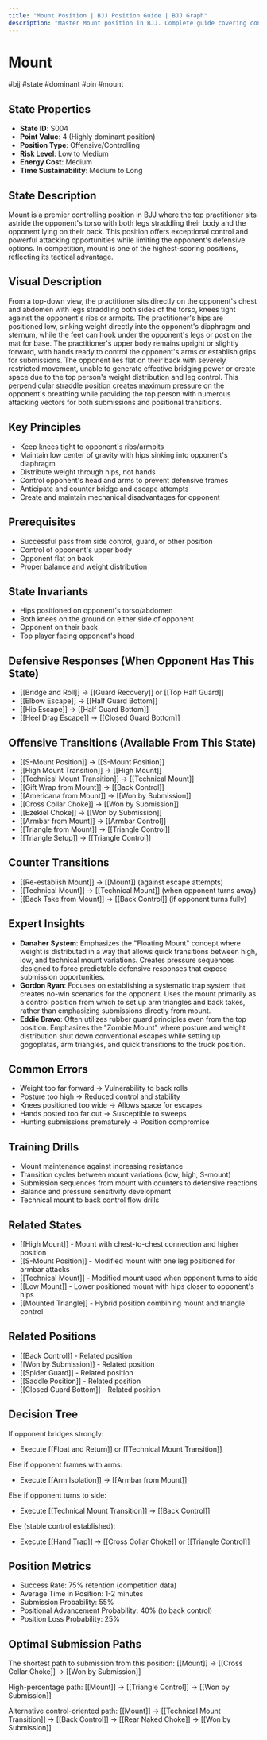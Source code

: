 ```yaml
---
title: "Mount Position | BJJ Position Guide | BJJ Graph"
description: "Master Mount position in BJJ. Complete guide covering control, submissions, and transitions. Dominant 4-point position with 75% retention rate and 55% submission probability."
---
```




<!-- Schema Markup for SEO -->
<script type="application/ld+json">
{
  "@context": "https://schema.org",
  "@type": "HowTo",
  "name": "How to Use Mount Position in BJJ",
  "description": "Complete guide to executing techniques and transitions from Mount Position.",
  "step": [
    {
      "@type": "HowToStep",
      "name": "Execute S-Mount Transition",
      "text": "From this position, execute S-Mount Transition to transition to S-Mount.",
      "position": 1
    },
    {
      "@type": "HowToStep",
      "name": "Execute High Mount Transition",
      "text": "From this position, execute High Mount Transition to transition to High Mount.",
      "position": 2
    },
    {
      "@type": "HowToStep",
      "name": "Execute Technical Mount Transition",
      "text": "From this position, execute Technical Mount Transition to transition to Technical Mount.",
      "position": 3
    },
    {
      "@type": "HowToStep",
      "name": "Execute Gift Wrap from Mount",
      "text": "From this position, execute Gift Wrap from Mount to transition to Back Control.",
      "position": 4
    },
    {
      "@type": "HowToStep",
      "name": "Execute Americana from Mount",
      "text": "From this position, execute Americana from Mount to transition to Won by Submission.",
      "position": 5
    },
    {
      "@type": "HowToStep",
      "name": "Execute Cross Collar Choke",
      "text": "From this position, execute Cross Collar Choke to transition to Won by Submission.",
      "position": 6
    }
  ],
  "tool": [
    "BJJ Gi or No-Gi attire",
    "Training partner",
    "Mat space"
  ],
  "totalTime": "PT5M"
}
</script>
<script type="application/ld+json">
{
  "@context": "https://schema.org",
  "@type": "BreadcrumbList",
  "itemListElement": [
    {
      "@type": "ListItem",
      "position": 1,
      "name": "Home",
      "item": "https://bjjgraph.com/"
    },
    {
      "@type": "ListItem",
      "position": 2,
      "name": "Positions",
      "item": "https://bjjgraph.com/positions/"
    },
    {
      "@type": "ListItem",
      "position": 3,
      "name": "Mount Position",
      "item": "https://bjjgraph.com/positions/mount"
    }
  ]
}
</script>



<script type="application/ld+json">
{
  "@context": "https://schema.org",
  "@type": "WebPage",
  "name": "Mount Position",
  "description": "Master Mount position in BJJ. Complete guide covering control, submissions, and transitions. Dominant 4-point position with 75% retention rate and 55% submission probability.",
  "url": "https://bjjgraph.com/positions/mount",
  "isPartOf": {
    "@type": "WebSite",
    "name": "BJJ Graph",
    "url": "https://bjjgraph.com"
  }
}
</script>

# Mount
#bjj #state #dominant #pin #mount

## State Properties
- **State ID**: S004
- **Point Value**: 4 (Highly dominant position)
- **Position Type**: Offensive/Controlling
- **Risk Level**: Low to Medium
- **Energy Cost**: Medium
- **Time Sustainability**: Medium to Long

## State Description
Mount is a premier controlling position in BJJ where the top practitioner sits astride the opponent's torso with both legs straddling their body and the opponent lying on their back. This position offers exceptional control and powerful attacking opportunities while limiting the opponent's defensive options. In competition, mount is one of the highest-scoring positions, reflecting its tactical advantage.

## Visual Description

From a top-down view, the practitioner sits directly on the opponent's chest and abdomen with legs straddling both sides of the torso, knees tight against the opponent's ribs or armpits. The practitioner's hips are positioned low, sinking weight directly into the opponent's diaphragm and sternum, while the feet can hook under the opponent's legs or post on the mat for base. The practitioner's upper body remains upright or slightly forward, with hands ready to control the opponent's arms or establish grips for submissions. The opponent lies flat on their back with severely restricted movement, unable to generate effective bridging power or create space due to the top person's weight distribution and leg control. This perpendicular straddle position creates maximum pressure on the opponent's breathing while providing the top person with numerous attacking vectors for both submissions and positional transitions.

## Key Principles
- Keep knees tight to opponent's ribs/armpits
- Maintain low center of gravity with hips sinking into opponent's diaphragm
- Distribute weight through hips, not hands
- Control opponent's head and arms to prevent defensive frames
- Anticipate and counter bridge and escape attempts
- Create and maintain mechanical disadvantages for opponent

## Prerequisites
- Successful pass from side control, guard, or other position
- Control of opponent's upper body
- Opponent flat on back
- Proper balance and weight distribution

## State Invariants
- Hips positioned on opponent's torso/abdomen
- Both knees on the ground on either side of opponent
- Opponent on their back
- Top player facing opponent's head

## Defensive Responses (When Opponent Has This State)
- [[Bridge and Roll]] → [[Guard Recovery]] or [[Top Half Guard]]
- [[Elbow Escape]] → [[Half Guard Bottom]]
- [[Hip Escape]] → [[Half Guard Bottom]]
- [[Heel Drag Escape]] → [[Closed Guard Bottom]]

## Offensive Transitions (Available From This State)
- [[S-Mount Position]] → [[S-Mount Position]]
- [[High Mount Transition]] → [[High Mount]]
- [[Technical Mount Transition]] → [[Technical Mount]]
- [[Gift Wrap from Mount]] → [[Back Control]]
- [[Americana from Mount]] → [[Won by Submission]]
- [[Cross Collar Choke]] → [[Won by Submission]]
- [[Ezekiel Choke]] → [[Won by Submission]]
- [[Armbar from Mount]] → [[Armbar Control]]
- [[Triangle from Mount]] → [[Triangle Control]]
- [[Triangle Setup]] → [[Triangle Control]]

## Counter Transitions
- [[Re-establish Mount]] → [[Mount]] (against escape attempts)
- [[Technical Mount]] → [[Technical Mount]] (when opponent turns away)
- [[Back Take from Mount]] → [[Back Control]] (if opponent turns fully)

## Expert Insights
- **Danaher System**: Emphasizes the "Floating Mount" concept where weight is distributed in a way that allows quick transitions between high, low, and technical mount variations. Creates pressure sequences designed to force predictable defensive responses that expose submission opportunities.
- **Gordon Ryan**: Focuses on establishing a systematic trap system that creates no-win scenarios for the opponent. Uses the mount primarily as a control position from which to set up arm triangles and back takes, rather than emphasizing submissions directly from mount.
- **Eddie Bravo**: Often utilizes rubber guard principles even from the top position. Emphasizes the "Zombie Mount" where posture and weight distribution shut down conventional escapes while setting up gogoplatas, arm triangles, and quick transitions to the truck position.

## Common Errors
- Weight too far forward → Vulnerability to back rolls
- Posture too high → Reduced control and stability
- Knees positioned too wide → Allows space for escapes
- Hands posted too far out → Susceptible to sweeps
- Hunting submissions prematurely → Position compromise

## Training Drills
- Mount maintenance against increasing resistance
- Transition cycles between mount variations (low, high, S-mount)
- Submission sequences from mount with counters to defensive reactions
- Balance and pressure sensitivity development
- Technical mount to back control flow drills

## Related States
- [[High Mount]] - Mount with chest-to-chest connection and higher position
- [[S-Mount Position]] - Modified mount with one leg positioned for armbar attacks
- [[Technical Mount]] - Modified mount used when opponent turns to side
- [[Low Mount]] - Lower positioned mount with hips closer to opponent's hips
- [[Mounted Triangle]] - Hybrid position combining mount and triangle control


## Related Positions

- [[Back Control]] - Related position
- [[Won by Submission]] - Related position
- [[Spider Guard]] - Related position
- [[Saddle Position]] - Related position
- [[Closed Guard Bottom]] - Related position

## Decision Tree
If opponent bridges strongly:
- Execute [[Float and Return]] or [[Technical Mount Transition]]

Else if opponent frames with arms:
- Execute [[Arm Isolation]] → [[Armbar from Mount]]

Else if opponent turns to side:
- Execute [[Technical Mount Transition]] → [[Back Control]]

Else (stable control established):
- Execute [[Hand Trap]] → [[Cross Collar Choke]] or [[Triangle Control]]

## Position Metrics
- Success Rate: 75% retention (competition data)
- Average Time in Position: 1-2 minutes
- Submission Probability: 55%
- Positional Advancement Probability: 40% (to back control)
- Position Loss Probability: 25%

## Optimal Submission Paths
The shortest path to submission from this position:
[[Mount]] → [[Cross Collar Choke]] → [[Won by Submission]]

High-percentage path:
[[Mount]] → [[Triangle Control]] → [[Won by Submission]]

Alternative control-oriented path:
[[Mount]] → [[Technical Mount Transition]] → [[Back Control]] → [[Rear Naked Choke]] → [[Won by Submission]]
